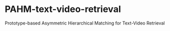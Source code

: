 # PAHM-text-video-retrieval
Prototype-based Asymmetric Hierarchical Matching for Text-Video Retrieval

